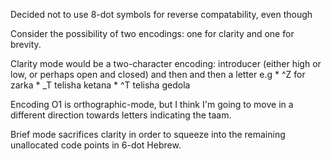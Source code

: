 Decided not to use 8-dot symbols for reverse compatability, even though

Consider the possibility of two encodings: one for clarity and one for
   brevity.

Clarity mode would be a two-character encoding:
   introducer (either high or low, or perhaps open and closed) and then
   and then a letter e.g
     * ^Z for zarka
     * _T telisha ketana 
     * ^T telisha gedola


Encoding O1 is orthographic-mode, but I think I'm going to move in a
different direction towards letters indicating the taam.



Brief mode sacrifices clarity in order to squeeze into the remaining
unallocated code points in 6-dot Hebrew.